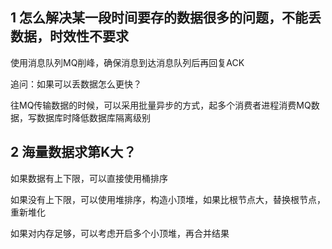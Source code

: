 ## 1 怎么解决某一段时间要存的数据很多的问题，不能丢数据，时效性不要求

使用消息队列MQ削峰，确保消息到达消息队列后再回复ACK

追问：如果可以丢数据怎么更快？

往MQ传输数据的时候，可以采用批量异步的方式，起多个消费者进程消费MQ数据，写数据库时降低数据库隔离级别

## 2 海量数据求第K大？

如果数据有上下限，可以直接使用桶排序

如果没有上下限，可以使用堆排序，构造小顶堆，如果比根节点大，替换根节点，重新堆化

如果对内存足够，可以考虑开启多个小顶堆，再合并结果
